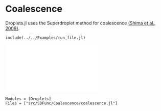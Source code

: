 # Coalescence

Droplets.jl uses the Superdroplet method for coalescence [(Shima et al., 2009)](https://doi.org/10.1002/qj.441).

```@example
include(../../Examples/run_file.jl)
```
![](Shima09.pdf)

```@autodocs
Modules = [Droplets]
Files = ["src/SDFunc/Coalescence/coalescence.jl"]

```
